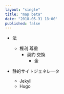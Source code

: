 ```yaml
---
layout: "single"
title: "map beta"
date: "2018-05-31 18:00"
published: false
---
```


- 法
  - 権利 尊重
    - 契約 交換
      - 金

- 静的サイトジェネレータ
  - Jekyll
  - Hugo

